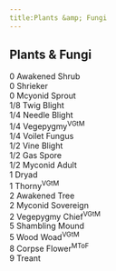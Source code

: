 ```yaml
---
title:Plants &amp; Fungi
---
```


## Plants &amp; Fungi
0 Awakened Shrub  
0 Shrieker  
0 Mcyonid Sprout  
1/8 Twig Blight  
1/4 Needle Blight  
1/4 Vegepygmy<sup>VGtM</sup>  
1/4 Voilet Fungus  
1/2 Vine Blight  
1/2 Gas Spore  
1/2 Myconid Adult  
1 Dryad  
1 Thorny<sup>VGtM</sup>  
2 Awakened Tree  
2 Myconid Sovereign  
2 Vegepygmy Chief<sup>VGtM</sup>  
5 Shambling Mound  
5 Wood Woad<sup>VGtM</sup>  
8 Corpse Flower<sup>MToF</sup>  
9 Treant  
